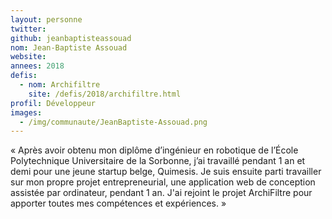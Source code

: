 ```yaml
---
layout: personne
twitter:
github: jeanbaptisteassouad
nom: Jean-Baptiste Assouad
website:
annees: 2018
defis:
  - nom: Archifiltre
    site: /defis/2018/archifiltre.html
profil: Développeur
images:
  - /img/communaute/JeanBaptiste-Assouad.png
---
```


« Après avoir obtenu mon diplôme d’ingénieur en robotique de l’École
Polytechnique Universitaire de la Sorbonne, j’ai travaillé pendant 1
an et demi pour une jeune startup belge, Quimesis.  Je suis ensuite
parti travailler sur mon propre projet entrepreneurial, une
application web de conception assistée par ordinateur, pendant 1 an.
J'ai rejoint le projet ArchiFiltre pour apporter toutes mes
compétences et expériences. »

